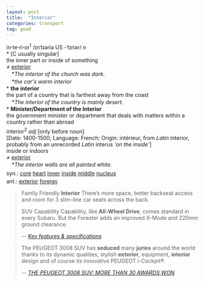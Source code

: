 ```yaml
---
layout: post
title:  "Interior"
categories: transport
tag: good
---
```

<DIV style="MARGIN: 0px 0px 5px">in<B>·</B>te<B>·</B>ri<B>·</B>or<SUP>1</SUP> /ɪnˈtɪəriə US -ˈtɪriər/ <I>n</I> <BR>* [C usually singular] <BR>the inner part or inside of something<BR>≠ <A href="{{ site.baseurl }}/exterior"><U>exterior</U></A><BR>　*<I>The interior of the church was dark.</I><BR>　*<I>the car's warm interior</I><BR>* <B>the interior</B><BR>the part of a country that is farthest away from the coast<BR>　*<I>The interior of the country is mainly desert.</I><BR>* <B>Minister/Department of the Interior</B><BR>the government minister or department that deals with matters within a country rather than abroad</DIV>
<DIV style="MARGIN: 0px 0px 5px">interior<SUP>2</SUP> <I>adj</I> [only before noun] <BR>[Date: 1400-1500; Language: French; Origin: intérieur, from <I>Latin</I> interior, probably from an unrecorded <I>Latin</I> interus <I>'on the inside'</I>]<BR>inside or indoors<BR>≠ <A href="{{ site.baseurl }}/exterior"><U>exterior</U></A><BR>　*<I>The interior walls are all painted white.</I></DIV>
<DIV style="MARGIN: 0px 0px 5px">
<DIV style="MARGIN: 4px 0px">syn.: <A href="{{ site.baseurl }}/core"><U>core</U></A> <A href="{{ site.baseurl }}/heart"><U>heart</U></A> <A href="{{ site.baseurl }}/inner"><U>inner</U></A> <A href="{{ site.baseurl }}/inside"><U>inside</U></A> <A href="{{ site.baseurl }}/middle"><U>middle</U></A> <A href="{{ site.baseurl }}/nucleus"><U>nucleus</U></A></DIV>
<DIV style="MARGIN: 4px 0px">ant.: <A href="{{ site.baseurl }}/exterior"><U>exterior</U></A> <A href="{{ site.baseurl }}/foreign"><U>foreign</U></A></DIV></DIV>

> Family Friendly **Interior**
> There’s more space, better backseat access and room for 3 slim-line car seats across the back.
>
> SUV Capability
> Capability, like **All-Wheel Drive**, comes standard in every Subaru. But the Forester adds an improved X-Mode and 220mm ground clearance.
>
> -- <cite>[Key features & specifications](https://www.subaru.co.nz/showroom/forester)<cite>

> The PEUGEOT 3008 SUV has **seduced** many **juries** around the world thanks to its dynamic qualities, stylish **exterior**, equipment, **interior** design and of course its innovative PEUGEOT i-Cockpit®.
>
> -- <cite>[THE PEUGEOT 3008 SUV: MORE THAN 30 AWARDS WON](https://www.peugeot-newzealand.co.nz/new-cars/3008-suv/?utm_source=outbrain&utm_campaign=suv)</cite>
